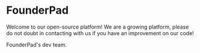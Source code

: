 # FounderPad

Welcome to our open-source platform! 
We are a growing platform, please do not doubt in contacting with us if you have an improvement on our code! 

FounderPad's dev team.
